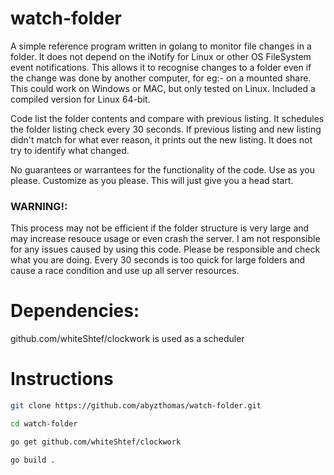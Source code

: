 # watch-folder
A simple reference program written in golang to monitor file changes in a folder.  It does not depend on the iNotify for Linux or other OS FileSystem event notifications. This allows it to recognise changes to a folder even if the change was done by another computer, for eg:- on a mounted share.  This could work on Windows or MAC, but only tested on Linux.  Included a compiled version for Linux 64-bit.

Code list the folder contents and compare with previous listing.  It schedules the folder listing check every 30 seconds.  If previous listing and new listing didn't match for what ever reason, it prints out the new listing.  It does not try to identify what changed.

No guarantees or warrantees for the functionality of the code.  Use as you please.  Customize as you please.  This will just give you a head start.

### WARNING!: 
This process may not be efficient if the folder structure is very large and may increase resouce usage or even crash the server.  I am not responsible for any issues caused by using this code. Please be responsible and check what you are doing.  Every 30 seconds is too quick for large folders and cause a race condition and use up all server resources.

# Dependencies:

github.com/whiteShtef/clockwork is used as a scheduler



# Instructions

``` bash
git clone https://github.com/abyzthomas/watch-folder.git

cd watch-folder

go get github.com/whiteShtef/clockwork

go build .

```

